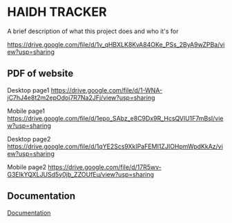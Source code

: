 
# HAIDH TRACKER

A brief description of what this project does and who it's for

https://drive.google.com/file/d/1v_qHBXLK8KvA84OKe_PSs_2ByA9wZPBa/view?usp=sharing
## PDF of website


Desktop page1
https://drive.google.com/file/d/1-WNA-jC7hJ4e8t2m2epOdoj7R7Na2JFj/view?usp=sharing

Mobile page1
https://drive.google.com/file/d/1epo_SAbz_e8C9Dx9R_HcsQVlU1F7mBsI/view?usp=sharing


Desktop page2
https://drive.google.com/file/d/1qYE2Scs9XkIPaFEMI1ZJIOHpmWpdKkAz/view?usp=sharing

Mobile page2
https://drive.google.com/file/d/17R5wv-G3ElkYQXLJUSd5y0jb_ZZOUfEu/view?usp=sharing

## Documentation

[Documentation](https://linktodocumentation)

